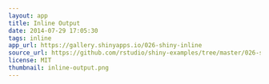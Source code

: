 ```yaml
---
layout: app
title: Inline Output
date: 2014-07-29 17:05:30
tags: inline
app_url: https://gallery.shinyapps.io/026-shiny-inline
source_url: https://github.com/rstudio/shiny-examples/tree/master/026-shiny-inline
license: MIT
thumbnail: inline-output.png
---
```

